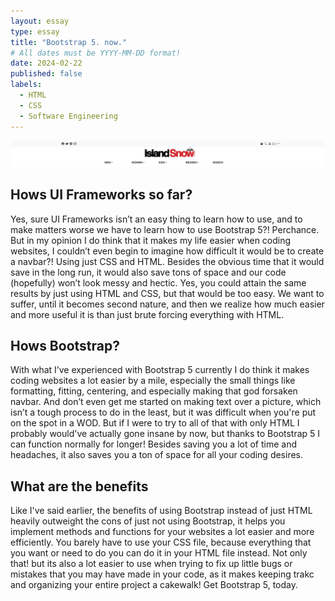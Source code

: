 ```yaml
---
layout: essay
type: essay
title: "Bootstrap 5. now."
# All dates must be YYYY-MM-DD format!
date: 2024-02-22
published: false
labels:
  - HTML
  - CSS
  - Software Engineering
---
```

<img width="700px" class="rounded float-start pe-4" src="../img/WOD.png">

## Hows UI Frameworks so far?
Yes, sure UI Frameworks isn’t an easy thing to learn how to use, and to make matters worse we have to learn how to use Bootstrap 5?! Perchance. But in my opinion I do think that it makes my life easier when coding websites, I couldn’t even begin to imagine how difficult it would be to create a navbar?! Using just CSS and HTML. Besides the obvious time that it would save in the long run, it would also save tons of space and our code (hopefully) won’t look messy and hectic. Yes, you could attain the same results by just using HTML and CSS, but that would be too easy. We want to suffer, until it becomes second nature, and then we realize how much easier and more useful it is than just brute forcing everything with HTML. 

## Hows Bootstrap?
With what I’ve experienced with Bootstrap 5 currently I do think it makes coding websites a lot easier by a mile, especially the small things like formatting, fitting, centering, and especially making that god forsaken navbar. And don’t even get me started on making text over a picture, which isn’t a tough process to do in the least, but it was difficult when you're put on the spot in a WOD. But if I were to try to all of that with only HTML I probably would've actually gone insane by now, but thanks to Bootstrap 5 I can function normally for longer! Besides saving you a lot of time and headaches, it also saves you a ton of space for all your coding desires. 

## What are the benefits
Like I've said earlier, the benefits of using Bootstrap instead of just HTML heavily outweight the cons of just not using Bootstrap, it helps you implement methods and functions for your websites a lot easier and more efficiently. You barely have to use your CSS file, because everything that you want or need to do you can do it in your HTML file instead. Not only that! but its also a lot easier to use when trying to fix up little bugs or mistakes that you may have made in your code, as it makes keeping trakc and organizing your entire project a cakewalk! Get Bootstrap 5, today.
